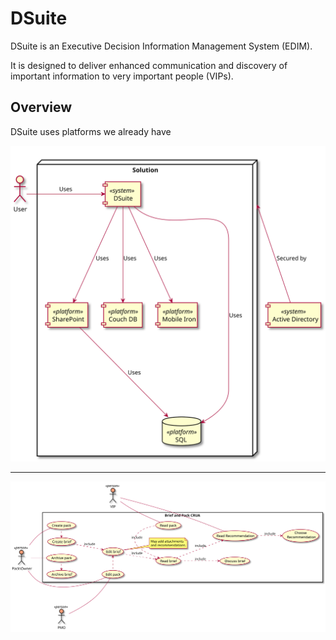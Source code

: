 # DSuite

DSuite is an Executive Decision Information Management System (EDIM).

It is designed to deliver enhanced communication and discovery of important information to very important people (VIPs).

## Overview

DSuite uses platforms we already have

[![overview](overview.svg)](overview.svg)


---


[![use case](index.svg)](index.svg)